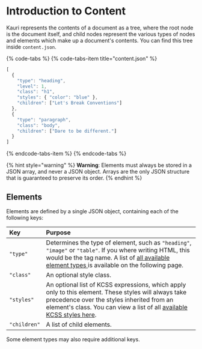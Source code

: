 # Introduction to Content

Kauri represents the contents of a document as a tree, where the root node is the document itself, and child nodes represent the various types of nodes and elements which make up a document's contents. You can find this tree inside `content.json`.

{% code-tabs %}
{% code-tabs-item title="content.json" %}
```javascript
[
  {
    "type": "heading",
    "level": 1,
    "class": "h1",
    "styles": { "color": "blue" },
    "children": ["Let's Break Conventions"]
  },
  {
    "type": "paragraph",
    "class": "body",
    "children": ["Dare to be different."]
  }
]
```
{% endcode-tabs-item %}
{% endcode-tabs %}

{% hint style="warning" %}
**Warning**: Elements must always be stored in a JSON array, and never a JSON object. Arrays are the only JSON structure that is guaranteed to preserve its order. 
{% endhint %}

## Elements

Elements are defined by a single JSON object, containing each of the following keys:

| Key | Purpose |
| :--- | :--- |
| `"type"` | Determines the type of element, such as `"heading"`, `"image"` or `"table"`. If you where writing HTML, this would be the tag name. A list of [all available element types ](elements.md)is available on the following page. |
| `"class"` | An optional style class.  |
| `"styles"` | An optional list of KCSS expressions, which apply only to this element. These styles will always take precedence over the styles inherited from an element's class. You can view a list of all [available KCSS styles here](../styles/kcss.md). |
| `"children"` | A list of child elements.  |

Some element types may also require additional keys.

